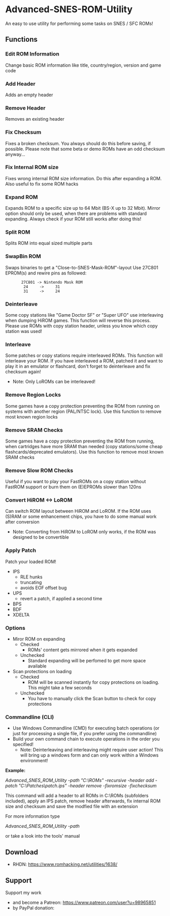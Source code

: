 # Advanced-SNES-ROM-Utility

An easy to use utility for performing some tasks on SNES / SFC ROMs!

## Functions

### Edit ROM Information
Change basic ROM information like title, country/region, version and game code

### Add Header
Adds an empty header

### Remove Header
Removes an existing header

### Fix Checksum
Fixes a broken checksum. You always should do this before saving, if possible. Please note that some beta or demo ROMs have an odd checksum anyway...

### Fix Internal ROM size
Fixes wrong internal ROM size information. Do this after expanding a ROM. Also useful to fix some ROM hacks

### Expand ROM
Expands ROM to a specific size up to 64 Mbit (BS-X up to 32 Mbit). Mirror option should only be used, when there are problems with standard expanding. Always check if your ROM still works after doing this!

### Split ROM
Splits ROM into equal sized multiple parts

### SwapBin ROM
Swaps binaries to get a "Close-to-SNES-Mask-ROM"-layout Use 27C801 EPROM(s) and rewire pins as followed:

      	   27C801 -> Nintendo Mask ROM
      	   	24     ->     31
      	   	31     ->     24


### Deinterleave
Some copy stations like "Game Doctor SF" or "Super UFO" use interleaving when dumping HiROM games. This function will reverse this process. Please use ROMs with copy station header, unless you know which copy station was used!

### Interleave
Some patches or copy stations require interleaved ROMs. This function will interleave your ROM. If you have interleaved a ROM, patched it and want to play it in an emulator or flashcard, don't forget to deinterleave and fix checksum again!
 - Note: Only LoROMs can be interleaved!

### Remove Region Locks
Some games have a copy protection preventing the ROM from running on systems with another region (PAL/NTSC lock). Use this function to remove most known region locks

### Remove SRAM Checks
Some games have a copy protection preventing the ROM from running, when cartridges have more SRAM than needed (copy stations/some cheap flashcards/deprecated emulators). Use this function to remove most known SRAM checks

### Remove Slow ROM Checks
Useful if you want to play your FastROMs on a copy station without FastROM support or burn them on (E)EPROMs slower than 120ns

### Convert HiROM <-> LoROM
Can switch ROM layout between HiROM and LoROM. If the ROM uses (S)RAM or some enhancement chips, you have to do some manual work after conversion
 - Note: Converting from HiROM to LoROM only works, if the ROM was designed to be convertible

### Apply Patch
Patch your loaded ROM!
 - IPS
   - RLE hunks
   - truncating
   - avoids EOF offset bug
 - UPS
   - revert a patch, if applied a second time 
 - BPS
 - BDF
 - XDELTA

### Options
- Miror ROM on expanding
  - Checked
    - ROMs' content gets mirrored when it gets expanded
  - Unchecked
    - Standard expanding will be perfomed to get more space available
- Scan protections on loading
  - Checked
    - ROM will be scanned instantly for copy protections on loading. This might take a few seconds
  - Unchecked
    - You have to manually click the Scan button to check for copy protections

### Commandline (CLI)
- Use Windows Commandline (CMD) for executing batch operations (or just for processing a single file, if you prefer using the commandline)
- Build your own command chain to execute operations in the order you specified!
  - Note: Deinterleaving and interleaving might require user action! This will bring up a windows form and can only work within a Windows environment!

__Example:__

*Advanced_SNES_ROM_Utility -path "C:\ROMs" -recursive -header add -patch "C:\Patches\patch.ips" -header remove -fixromsize -fixchecksum*

This command will add a header to all ROMs in C:\ROMs (subfolders included), apply an IPS patch, remove header afterwards, fix internal ROM size and checksum and save the modfied file with an extension

For more information type

*Advanced_SNES_ROM_Utility -path*

or take a look into the tools' manual

## Download
- RHDN: https://www.romhacking.net/utilities/1638/

## Support
Support my work
- and become a Patreon: https://www.patreon.com/user?u=98965851
- by PayPal donation: 
